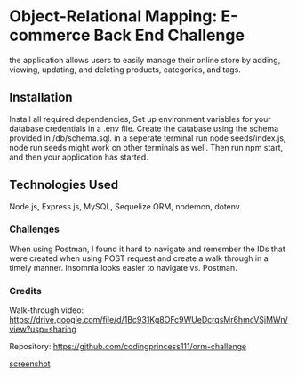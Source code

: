 # Object-Relational Mapping: E-commerce Back End Challenge

the application allows users to easily manage their online store by adding, viewing, updating, and deleting products, categories, and tags.

## Installation

Install all required dependencies, Set up environment variables for your database credentials in a .env file. Create the database using the schema provided in /db/schema.sql. in a seperate terminal run node seeds/index.js, node run seeds might work on other terminals as well. Then run npm start, and then your application has started.

## Technologies Used

Node.js, Express.js, MySQL, Sequelize ORM, nodemon, dotenv

### Challenges 

When using Postman, I found it hard to navigate and remember the IDs that were created when using POST request and create a walk through in a timely manner. Insomnia looks easier to navigate vs. Postman.

### Credits

Walk-through video: https://drive.google.com/file/d/1Bc931Kg8OFc9WUeDcrqsMr6hmcVSjMWn/view?usp=sharing

Repository: https://github.com/codingprincess111/orm-challenge

[screenshot](./img/mysql.png) 

